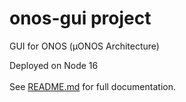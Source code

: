 <!--
SPDX-FileCopyrightText: 2020-present Open Networking Foundation <info@opennetworking.org>

SPDX-License-Identifier: Apache-2.0
-->

# onos-gui project
GUI for ONOS (µONOS Architecture)

Deployed on Node 16<br>  
See [README.md](docs/README.md) for full documentation.
